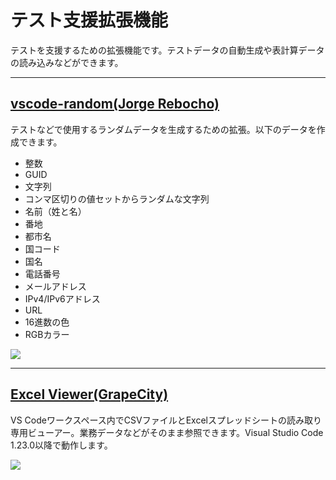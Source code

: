 # テスト支援拡張機能

テストを支援するための拡張機能です。テストデータの自動生成や表計算データの読み込みなどができます。

---
## [vscode-random(Jorge Rebocho)](https://marketplace.visualstudio.com/items?itemName=jrebocho.vscode-random)

テストなどで使用するランダムデータを生成するための拡張。以下のデータを作成できます。
+ 整数
+ GUID
+ 文字列
+ コンマ区切りの値セットからランダムな文字列
+ 名前（姓と名）
+ 番地
+ 都市名
+ 国コード
+ 国名
+ 電話番号
+ メールアドレス
+ IPv4/IPv6アドレス
+ URL
+ 16進数の色
+ RGBカラー

![](https://raw.githubusercontent.com/jrebocho/vscode-random/master/images/vscode-random-screen.gif)


---
## [Excel Viewer(GrapeCity)](https://marketplace.visualstudio.com/items?itemName=GrapeCity.gc-excelviewer)

VS Codeワークスペース内でCSVファイルとExcelスプレッドシートの読み取り専用ビューアー。業務データなどがそのまま参照できます。Visual Studio Code 1.23.0以降で動作します。

![](https://github.com/jjuback/gc-excelviewer/raw/master/img/excel-preview-2.gif)

